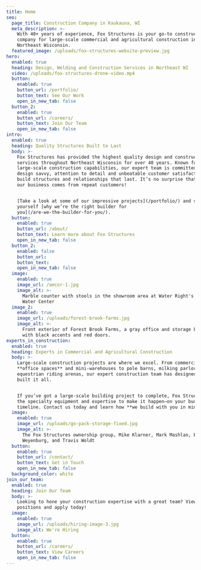 ```yaml
---
title: Home
seo:
  page_title: Construction Company in Kaukauna, WI
  meta_description: >-
    With 40+ years of experience, Fox Structures is your go-to construction
    company for large-scale commercial and agricultural construction in
    Northeast Wisconsin.
  featured_image: /uploads/fox-structures-website-preview.jpg
hero:
  enabled: true
  heading: Design, Welding and Construction Services in Northeast WI
  video: /uploads/fox-structures-drone-video.mp4
  button:
    enabled: true
    button_url: /portfolio/
    button_text: See Our Work
    open_in_new_tab: false
  button_2:
    enabled: true
    button_url: /careers/
    button_text: Join Our Team
    open_in_new_tab: false
intro:
  enabled: true
  heading: Quality Structures Built to Last
  body: >-
    Fox Structures has provided the highest quality design and construction
    services throughout Northeast Wisconsin for over 40 years. Known for our
    large-scale construction capabilities, our expert team is committed to using
    design savvy, attention to detail and unbeatable customer satisfaction to
    build structures and relationships that last. It’s no surprise that 80% of
    our business comes from repeat customers!


    [Take a look at some of our impressive projects](/portfolio/) and see for
    yourself [why we’re the right builder for
    you](/are-we-the-builder-for-you/).
  button:
    enabled: true
    button_url: /about/
    button_text: Learn more about Fox Structures
    open_in_new_tab: false
  button_2:
    enabled: false
    button_url:
    button_text:
    open_in_new_tab: false
  image:
    enabled: true
    image_url: /amcor-1.jpg
    image_alt: >-
      Marble counter with stools in the showroom area at Water Right's Clean
      Water Center
  image_2:
    enabled: true
    image_url: /uploads/forest-brook-farms.jpg
    image_alt: >-
      Front exterior of Forest Brook Farms, a gray office and storage building
      with black accents and red doors.
experts_in_construction:
  enabled: true
  heading: Experts in Commercial and Agricultural Construction
  body: >-
    Large-scale construction projects are where we excel. From commercial
    **office spaces** and mini-warehouses to pole barns, milking parlors and
    equestrian riding arenas, our expert construction team has designed and
    built it all. 


    If you’ve got a large-scale building project to complete, Fox Structures has
    the specialty equipment and expertise to make it happen—on your budget and
    timeline. Contact us today and learn how **we build with you in mind**!
  image:
    enabled: true
    image_url: /uploads/go-pack-storage-fixed.jpg
    image_alt: >-
      The Fox Structures ownership group, Mike Klarner, Mark Mashlan, Brad
      Weyenburg, and Travis Woldt
  button:
    enabled: true
    button_url: /contact/
    button_text: Get in Touch
    open_in_new_tab: false
  background_color: white
join_our_team:
  enabled: true
  heading: Join Our Team
  body: >-
    Looking to hone your construction expertise with a great team? View our open
    positions and apply today!
  image:
    enabled: true
    image_url: /uploads/hiring-image-3.jpg
    image_alt: We're Hiring
  button:
    enabled: true
    button_url: /careers/
    button_text: View Careers
    open_in_new_tab: false
---
```

